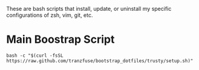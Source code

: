 These are bash scripts that install, update, or uninstall my specific configurations of
zsh, vim, git, etc.

# Main Boostrap Script

    bash -c "$(curl -fsSL https://raw.github.com/tranzfuse/bootstrap_dotfiles/trusty/setup.sh)"
